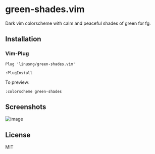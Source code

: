 # green-shades.vim
Dark vim colorscheme with calm and peaceful shades of green for fg.

## Installation
### Vim-Plug
```Plug 'linusng/green-shades.vim' ```

```:PlugInstall```

To preview:

```:colorscheme green-shades``` 

## Screenshots
![image](https://user-images.githubusercontent.com/42200038/78639735-0bd98180-78e1-11ea-870c-3cff505abca3.png)

## License
MIT
